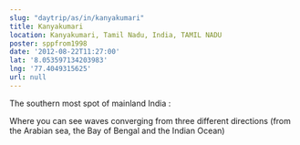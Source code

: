 ```yaml
---
slug: "daytrip/as/in/kanyakumari"
title: Kanyakumari
location: Kanyakumari, Tamil Nadu, India, TAMIL NADU
poster: sppfrom1998
date: '2012-08-22T11:27:00'
lat: '8.053597134203983'
lng: '77.4049315625'
url: null
---
```


The southern most spot of mainland India :

Where you can see waves converging from three different directions (from the Arabian sea, the Bay of Bengal and the Indian Ocean)
